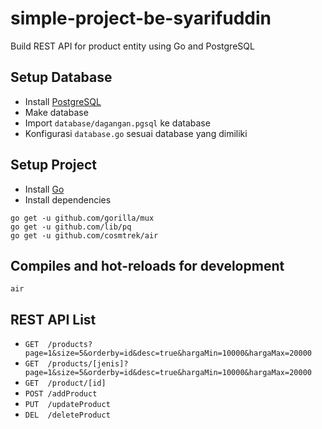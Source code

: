 # simple-project-be-syarifuddin
Build REST API for product entity using Go and PostgreSQL

## Setup Database
- Install [PostgreSQL](https://www.postgresql.org/download/)
- Make database
- Import ```database/dagangan.pgsql``` ke database
- Konfigurasi ```database.go``` sesuai database yang dimiliki

## Setup Project
- Install [Go](https://go.dev/doc/install)
- Install dependencies
```
go get -u github.com/gorilla/mux
go get -u github.com/lib/pq
go get -u github.com/cosmtrek/air
```

## Compiles and hot-reloads for development
```
air
```

## REST API List
- `GET  /products?page=1&size=5&orderby=id&desc=true&hargaMin=10000&hargaMax=20000`
- `GET  /products/[jenis]?page=1&size=5&orderby=id&desc=true&hargaMin=10000&hargaMax=20000`
- `GET  /product/[id]`
- `POST /addProduct`
- `PUT  /updateProduct`
- `DEL  /deleteProduct`